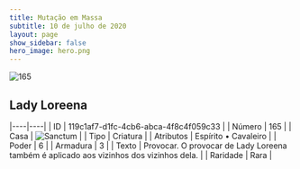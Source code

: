 ```yaml
---
title: Mutação em Massa
subtitle: 10 de julho de 2020
layout: page
show_sidebar: false
hero_image: hero.png
---
```


![165](https://cdn.keyforgegame.com/media/card_front/pt/479_165_WM5FCHMM98VC_pt.png)

## Lady Loreena

|----|----|
| ID | 119c1af7-d1fc-4cb6-abca-4f8c4f059c33 |
| Número | 165 |
| Casa | ![Sanctum](https://archonarcana.com/images/thumb/c/c7/Sanctum.png/22px-Sanctum.png "Santuário") |
| Tipo | Criatura |
| Atributos | Espírito • Cavaleiro |
| Poder | 6 |
| Armadura | 3 |
| Texto | Provocar.  O provocar de Lady Loreena também é aplicado aos vizinhos dos vizinhos dela. |
| Raridade | Rara |
